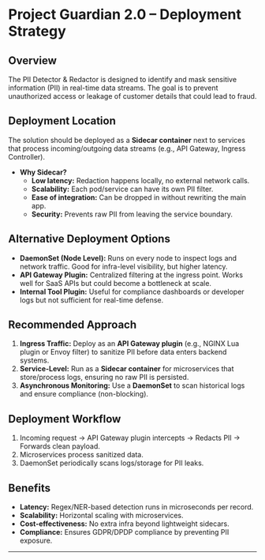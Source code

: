 # Project Guardian 2.0 – Deployment Strategy

## Overview
The PII Detector & Redactor is designed to identify and mask sensitive information (PII) in real-time data streams. The goal is to prevent unauthorized access or leakage of customer details that could lead to fraud.

## Deployment Location
The solution should be deployed as a **Sidecar container** next to services that process incoming/outgoing data streams (e.g., API Gateway, Ingress Controller).  

- **Why Sidecar?**
  - **Low latency:** Redaction happens locally, no external network calls.
  - **Scalability:** Each pod/service can have its own PII filter.
  - **Ease of integration:** Can be dropped in without rewriting the main app.
  - **Security:** Prevents raw PII from leaving the service boundary.

## Alternative Deployment Options
- **DaemonSet (Node Level):** Runs on every node to inspect logs and network traffic. Good for infra-level visibility, but higher latency.
- **API Gateway Plugin:** Centralized filtering at the ingress point. Works well for SaaS APIs but could become a bottleneck at scale.
- **Internal Tool Plugin:** Useful for compliance dashboards or developer logs but not sufficient for real-time defense.

## Recommended Approach
1. **Ingress Traffic:** Deploy as an **API Gateway plugin** (e.g., NGINX Lua plugin or Envoy filter) to sanitize PII before data enters backend systems.
2. **Service-Level:** Run as a **Sidecar container** for microservices that store/process logs, ensuring no raw PII is persisted.
3. **Asynchronous Monitoring:** Use a **DaemonSet** to scan historical logs and ensure compliance (non-blocking).

## Deployment Workflow
1. Incoming request → API Gateway plugin intercepts → Redacts PII → Forwards clean payload.  
2. Microservices process sanitized data.  
3. DaemonSet periodically scans logs/storage for PII leaks.  

## Benefits
- **Latency:** Regex/NER-based detection runs in microseconds per record.  
- **Scalability:** Horizontal scaling with microservices.  
- **Cost-effectiveness:** No extra infra beyond lightweight sidecars.  
- **Compliance:** Ensures GDPR/DPDP compliance by preventing PII exposure.

---
